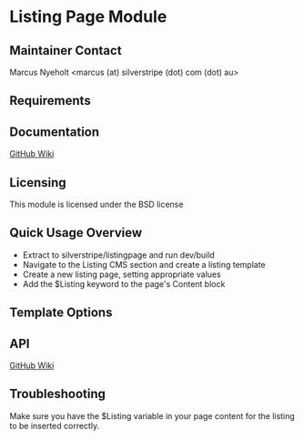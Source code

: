 Listing Page Module
===================

Maintainer Contact
------------------
Marcus Nyeholt
<marcus (at) silverstripe (dot) com (dot) au>

Requirements
------------

Documentation
-------------
[GitHub Wiki](http://wiki.github.com/nyeholt/silverstripe-listingpage)

Licensing
-----------------------------------------------
This module is licensed under the BSD license

Quick Usage Overview
-----------------------------------------------

* Extract to silverstripe/listingpage and run dev/build
* Navigate to the Listing CMS section and create a listing template
* Create a new listing page, setting appropriate values
* Add the $Listing keyword to the page's Content block

Template Options
----------------


API
---

[GitHub Wiki](http://wiki.github.com/nyeholt/silverstripe-listingpage)


Troubleshooting
---------------

Make sure you have the $Listing variable in your page content for the listing 
to be inserted correctly. 

